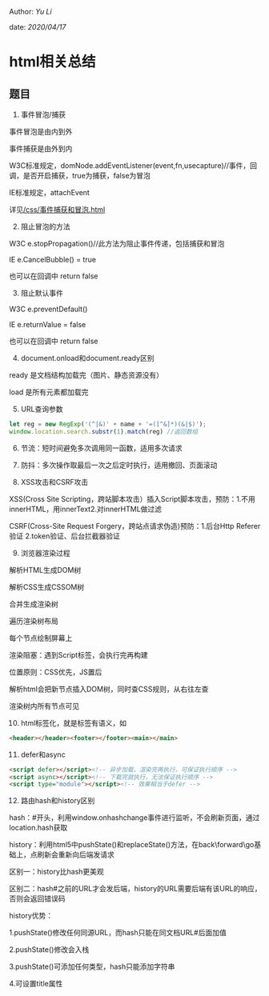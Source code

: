 Author: _Yu Li_

date: _2020/04/17_

# html相关总结

## 题目

1. 事件冒泡/捕获

事件冒泡是由内到外

事件捕获是由外到内

W3C标准规定，domNode.addEventListener(event,fn,usecapture)//事件，回调，是否开启捕获，true为捕获，false为冒泡

IE标准规定，attachEvent

详见[/css/事件捕获和冒泡.html](/css/事件捕获和冒泡.html)

2. 阻止冒泡的方法

W3C e.stopPropagation()//此方法为阻止事件传递，包括捕获和冒泡

IE e.CancelBubble() = true

也可以在回调中 return false

3. 阻止默认事件

W3C e.preventDefault()

IE e.returnValue = false

也可以在回调中 return false

4. document.onload和document.ready区别

ready 是文档结构加载完（图片、静态资源没有）

load 是所有元素都加载完

5. URL查询参数
```javascript
let reg = new RegExp('(^|&)' + name + '=([^&]*)(&|$)');
window.location.search.substr(1).match(reg) //返回数组
```
6. 节流：短时间避免多次调用同一函数，适用多次请求

7. 防抖：多次操作取最后一次之后定时执行，适用撤回、页面滚动

8. XSS攻击和CSRF攻击

XSS(Cross Site Scripting，跨站脚本攻击）插入Script脚本攻击，预防：1.不用innerHTML，用innerText2.对innerHTML做过滤

CSRF(Cross-Site Request Forgery，跨站点请求伪造)预防：1.后台Http Referer验证 2.token验证、后台拦截器验证

9. 浏览器渲染过程

解析HTML生成DOM树

解析CSS生成CSSOM树

合并生成渲染树

遍历渲染树布局

每个节点绘制屏幕上

渲染阻塞：遇到Script标签，会执行完再构建

位置原则：CSS优先，JS置后

解析html会把新节点插入DOM树，同时查CSS规则，从右往左查

渲染树内所有节点可见

10. html标签化，就是标签有语义，如
```html
<header></header><footer></footer><main></main>
```

11. defer和async
```html
<script defer></script><!-- 异步加载，渲染完再执行，可保证执行顺序 -->
<script async></script><!-- 下载完就执行，无法保证执行顺序 -->
<script type="module"></script><!-- 效果相当于defer -->
```

12. 路由hash和history区别

hash：#开头，利用window.onhashchange事件进行监听，不会刷新页面，通过location.hash获取

history：利用html5中pushState()和replaceState()方法，在back\forward\go基础上，点刷新会重新向后端发请求

区别一：history比hash更美观

区别二：hash#之前的URL才会发后端，history的URL需要后端有该URL的响应，否则会返回错误码

history优势：

1.pushState()修改任何同源URL，而hash只能在同文档URL#后面加值

2.pushState()修改会入栈

3.pushState()可添加任何类型，hash只能添加字符串

4.可设置title属性

